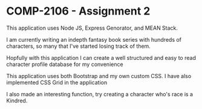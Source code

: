 <h1>COMP-2106 - Assignment 2</h1>

<p>This application uses Node JS, Express Genorator, and MEAN Stack.</p>

<p>I am currently writing an indepth fantasy book series with hundreds of characters, so many that I've started losing track of them.</p> 
<p>Hopfully with this application I can create a well structured and easy to read character profile database for my convenience</p>

<p>This application uses both Bootstrap and my own custom CSS. I have also implemented CSS Grid in the application</p>

<p>I also made an interesting function, try creating a character who's race is a Kindred.</p>